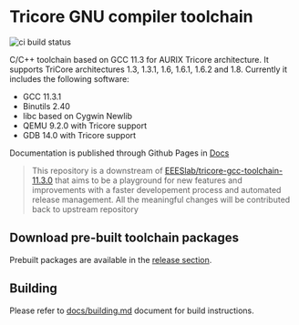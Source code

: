 
# Tricore GNU compiler toolchain

![ci build status](https://github.com/NoMore201/tricore-gcc-toolchain/actions/workflows/build.yml/badge.svg)

C/C++ toolchain based on GCC 11.3 for AURIX Tricore architecture. It supports
TriCore architectures 1.3, 1.3.1, 1.6, 1.6.1, 1.6.2 and 1.8. Currently it
includes the following software:

- GCC 11.3.1
- Binutils 2.40
- libc based on Cygwin Newlib
- QEMU 9.2.0  with Tricore support
- GDB 14.0 with Tricore support

Documentation is published through Github Pages in [Docs](https://nomore201.github.io/tricore-gcc-toolchain/)

> This repository is a downstream of
> [EEESlab/tricore-gcc-toolchain-11.3.0](https://github.com/EEESlab/tricore-gcc-toolchain-11.3.0)
> that aims to be a playground for new features and improvements with a faster
> developement process and automated release management. All the meaningful
> changes will be contributed back to upstream repository

## Download pre-built toolchain packages

Prebuilt packages are available in the
[release section](https://github.com/NoMore201/tricore-gcc-toolchain/releases).

## Building

Please refer to [docs/building.md](./docs/building.md) document for build
instructions.